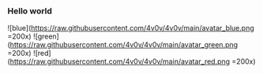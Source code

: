 ### Hello world

![blue](https://raw.githubusercontent.com/4v0v/4v0v/main/avatar_blue.png =200x)
![green](https://raw.githubusercontent.com/4v0v/4v0v/main/avatar_green.png =200x)
![red](https://raw.githubusercontent.com/4v0v/4v0v/main/avatar_red.png =200x)
